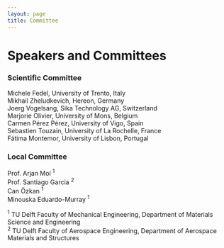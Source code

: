 ```yaml
---
layout: page
title: Committee
---
```


# Speakers and Committees

### Scientific Committee

Michele Fedel, University of Trento, Italy  
Mikhail Zheludkevich, Hereon, Germany  
Joerg Vogelsang, Sika Technology AG, Switzerland  
Marjorie Olivier, University of Mons, Belgium   
Carmen Pérez Pérez, University of Vigo, Spain  
Sebastien Touzain, University of La Rochelle, France  
Fátima Montemor, University of Lisbon, Portugal  

### Local Committee

<p>Prof. Arjan Mol <sup>1</sup> <br>
Prof. Santiago Garcia <sup>2</sup> <br> 
Can Özkan  <sup>1</sup> <br>
Minouska Eduardo-Murray <sup>1</sup> <br>

<sup>1</sup> TU Delft Faculty of Mechanical Engineering, Department of Materials Science and Engineering <br>
<sup>2</sup> TU Delft Faculty of Aerospace Engineering, Department of Aerospace Materials and Structures </p>
